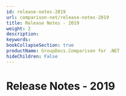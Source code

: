 ```yaml
---
id: release-notes-2019
url: comparison-net/release-notes-2019
title: Release Notes - 2019
weight: 2
description: 
keywords: 
bookCollapseSection: true
productName: GroupDocs.Comparison for .NET
hideChildren: False
---
```


# Release Notes - 2019
